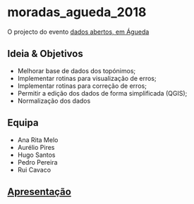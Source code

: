 # moradas_agueda_2018


O projecto do evento [dados abertos, em Águeda](http://sig.cm-agueda.pt/drupal/node/291)

## Ideia & Objetivos

+ Melhorar base de dados dos topónimos;
+ Implementar rotinas para visualização de erros;
+ Implementar rotinas para correção de erros;
+ Permitir a edição dos dados de forma simplificada (QGIS);
+ Normalização dos dados


## Equipa
+ Ana Rita Melo
+ Aurélio Pires
+ Hugo Santos
+ Pedro Pereira
+ Rui Cavaco



## [Apresentação](https://goo.gl/aHdza5)
